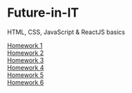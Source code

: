 # Future-in-IT
HTML, CSS, JavaScript &amp; ReactJS basics

[Homework 1](https://github.com/YoliLancaster/Future-in-IT/tree/main/exercises/lecture-01)<br>
[Homework 2](https://github.com/YoliLancaster/Future-in-IT/tree/main/exercises/lecture-02)<br>
[Homework 3](https://github.com/YoliLancaster/Future-in-IT/tree/main/exercises/lecture-03)<br>
[Homework 4](https://github.com/YoliLancaster/Future-in-IT/tree/main/exercises/lecture-04)<br>
[Homework 5]()<br>
[Homework 6]()<br>
